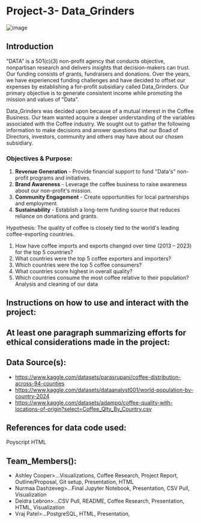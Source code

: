 # Project-3- Data_Grinders 

![image](https://github.com/user-attachments/assets/6967eefc-5254-4766-bba0-8a8b992fb5d4)

## Introduction
"DATA" is a 501(c)(3) non-profit agency that conducts objective, nonpartisan research and delivers insights that decision-makers can trust. Our funding consists of grants, fundraisers and donations. Over the years, we have experienced funding challenges and have decided to offset our expenses by establishing a for-profit subsidiary called Data_Grinders. Our primary objective is to generate consistent income while promoting the mission and values of "Data".  

Data_Grinders was decided upon because of a mutual interest in the Coffee Business. Our team wanted acquire a deeper understanding of the variables associated with the Coffee industry. We sought out to gather the following information to make decisions and answer questions that our Boad of Directors, investors, community and others may have about our chosen subsidiary.

### **Objectives & Purpose:**
1. **Revenue Generation** - Provide financial support to fund "Data's" non-profit programs and initiatives.  
2. **Brand Awareness** - Leverage the coffee business to raise awareness about our non-profit's mission.  
3. **Community Engagement** - Create opportunities for local partnerships and employment.  
4. **Sustainability** - Establish a long-term funding source that reduces reliance on donations and grants.

Hypothesis: The quality of coffee is closely tied to the world's leading coffee-exporting countries.
1. How have coffee imports and exports changed over time (2013 – 2023) for the top 5 countries?
2. What countries were the top 5 coffee exporters and importers?
3. Which countries were the top 5 coffee consumers?
4. What countries score highest in overall quality?
5. Which countries consume the most coffee relative to their population?
Analysis and cleaning of our data
## Instructions on how to use and interact with the project:

## At least one paragraph summarizing efforts for ethical considerations made in the project:

## Data Source(s):
- https://www.kaggle.com/datasets/parasrupani/coffee-distribution-across-94-counties
- https://www.kaggle.com/datasets/dataanalyst001/world-population-by-country-2024
- https://www.kaggle.com/datasets/adampq/coffee-quality-with-locations-of-origin?select=Coffee_Qlty_By_Country.csv

## References for data code used:
Poyscript
HTML 
## Team_Members():
- Ashley Cooper>...Visualizations, Coffee Research, Project Report, Outline/Proposal, Git setup, Presentation, HTML
- Nurmaa Dashzeveg>...Final Jupyter Notebook, Presentation, CSV Pull, Visualization
- Deidra Lebron>...CSV Pull, README, Coffee Research, Presentation, HTML, Visualization
- Vraj Patel>...PostgreSQL, HTML, Presentation, 

